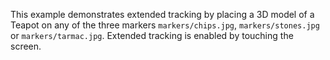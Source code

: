This example demonstrates extended tracking by placing a 3D model of a Teapot on any of the three markers `markers/chips.jpg`, `markers/stones.jpg` or `markers/tarmac.jpg`.  Extended tracking is enabled by touching the screen.
